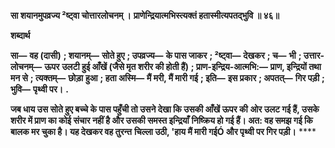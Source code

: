 **सा शयानमुपव्रज्य ²ष्ट्वा चोत्तारलोचनम् ।** **प्राणेन्द्रियात्मभिस्त्यक्तं हतास्मीत्यपतद्भुवि ॥ ४६॥** 

**शब्दार्थ** 

**सा—** **वह (दासी)** **; शयानम्—** **सोते हुए** **; उपव्रज्य—** **के पास जाकर** **; ²ष्ट्वा—** **देखकर** **; च—** **भी** **; उत्तार-लोचनम्—** **ऊपर** **उलटी हुई आँखें (जैसे मृत शरीर की होती हैं)** **; प्राण-इन्द्रिय-आत्मभि:—** **प्राण, इन्द्रियों तथा मन से** **; त्यक्तम्—** **छोड़ा** **हुआ** **; हता अस्मि—** **मैं मरी, मैं मारी गई** **; इति—** **इस प्रकार** **; अपतत्—** **गिर पड़ी** **; भुवि—** **पृथ्वी पर।** **.** 

**जब धाय उस सोते हुए बच्चे के पास पहुँची तो उसने देखा कि उसकी आँखें ऊपर की** **ओर उलट गई हैं, उसके शरीर में प्राण का कोई संचार नहीं है और उसकी समस्त इन्द्रियाँ** **निष्क्रिय हो गई हैं। अत: वह समझ गई कि बालक मर चुका है। यह देखकर वह तुरन्त** **चिल्ला उठी, 'हाय मैं मारी गईÓ और पृथ्वी पर गिर पड़ी।** **** 